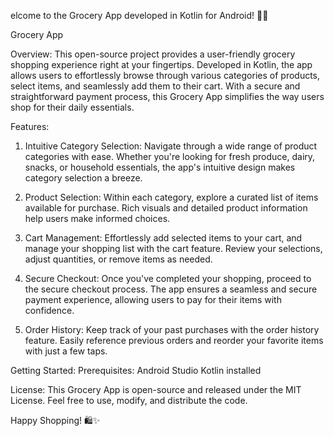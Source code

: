 elcome to the Grocery App developed in Kotlin for Android! 🛒📱

Grocery App

Overview:
This open-source project provides a user-friendly grocery shopping experience right at your fingertips. Developed in Kotlin, the app allows users to effortlessly browse through various categories of products, select items, and seamlessly add them to their cart. With a secure and straightforward payment process, this Grocery App simplifies the way users shop for their daily essentials.

Features:
1. Intuitive Category Selection:
Navigate through a wide range of product categories with ease. Whether you're looking for fresh produce, dairy, snacks, or household essentials, the app's intuitive design makes category selection a breeze.

2. Product Selection:
Within each category, explore a curated list of items available for purchase. Rich visuals and detailed product information help users make informed choices.

3. Cart Management:
Effortlessly add selected items to your cart, and manage your shopping list with the cart feature. Review your selections, adjust quantities, or remove items as needed.

4. Secure Checkout:
Once you've completed your shopping, proceed to the secure checkout process. The app ensures a seamless and secure payment experience, allowing users to pay for their items with confidence.

5. Order History:
Keep track of your past purchases with the order history feature. Easily reference previous orders and reorder your favorite items with just a few taps.

Getting Started:
Prerequisites:
Android Studio
Kotlin installed


License:
This Grocery App is open-source and released under the MIT License. Feel free to use, modify, and distribute the code.

Happy Shopping! 🛍️✨
